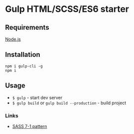 # Gulp HTML/SCSS/ES6 starter

## Requirements
[Node.js](https://nodejs.org/)

## Installation
```
npm i gulp-cli -g
npm i
```

## Usage
- ```$ gulp``` - start dev server
- ```$ gulp build``` or ```gulp build --production``` - build project

### Links
- [SASS 7-1 pattern](https://sass-guidelin.es/ru/#section-36)